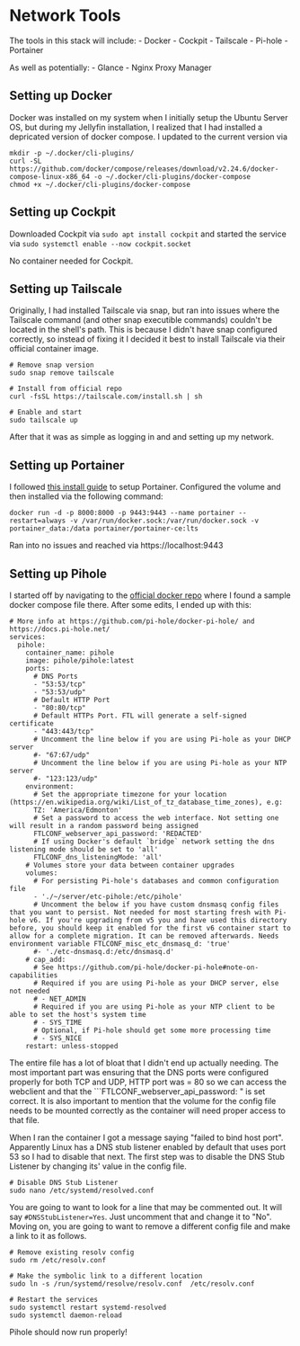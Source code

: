 # Network Tools

The tools in this stack will include:
    - Docker
    - Cockpit
    - Tailscale
    - Pi-hole
    - Portainer

As well as potentially:
    - Glance
    - Nginx Proxy Manager

## Setting up Docker

Docker was installed on my system when I initially setup the Ubuntu Server OS, but during my Jellyfin installation, I realized that I had installed a depricated version of docker compose. I updated to the current version via 

```
mkdir -p ~/.docker/cli-plugins/
curl -SL https://github.com/docker/compose/releases/download/v2.24.6/docker-compose-linux-x86_64 -o ~/.docker/cli-plugins/docker-compose
chmod +x ~/.docker/cli-plugins/docker-compose
```


## Setting up Cockpit

Downloaded Cockpit via ```sudo apt install cockpit``` and started the service via ```sudo systemctl enable --now cockpit.socket```

No container needed for Cockpit.

## Setting up Tailscale
Originally, I had installed Tailscale via snap, but ran into issues where the Tailscale command (and other snap executible commands) couldn't be located in the shell's path. This is because I didn't have snap configured correctly, so instead of fixing it I decided it best to install Tailscale via their official container image.

```
# Remove snap version
sudo snap remove tailscale

# Install from official repo
curl -fsSL https://tailscale.com/install.sh | sh

# Enable and start
sudo tailscale up
```

After that it was as simple as logging in and and setting up my network.

## Setting up Portainer
I followed [this install guide](https://docs.portainer.io/start/install-ce) to setup Portainer. Configured the volume and then installed via the following command: 

```docker run -d -p 8000:8000 -p 9443:9443 --name portainer --restart=always -v /var/run/docker.sock:/var/run/docker.sock -v portainer_data:/data portainer/portainer-ce:lts```

Ran into no issues and reached via https://localhost:9443

## Setting up Pihole

I started off by navigating to the [official docker repo](https://github.com/pi-hole/docker-pi-hole) where I found a sample docker compose file there. After some edits, I ended up with this:

```
# More info at https://github.com/pi-hole/docker-pi-hole/ and https://docs.pi-hole.net/
services:
  pihole:
    container_name: pihole
    image: pihole/pihole:latest
    ports:
      # DNS Ports
      - "53:53/tcp"
      - "53:53/udp"
      # Default HTTP Port
      - "80:80/tcp"
      # Default HTTPs Port. FTL will generate a self-signed certificate
      - "443:443/tcp"
      # Uncomment the line below if you are using Pi-hole as your DHCP server
      #- "67:67/udp"
      # Uncomment the line below if you are using Pi-hole as your NTP server
      #- "123:123/udp"
    environment:
      # Set the appropriate timezone for your location (https://en.wikipedia.org/wiki/List_of_tz_database_time_zones), e.g:
      TZ: 'America/Edmonton'
      # Set a password to access the web interface. Not setting one will result in a random password being assigned
      FTLCONF_webserver_api_password: 'REDACTED'
      # If using Docker's default `bridge` network setting the dns listening mode should be set to 'all'
      FTLCONF_dns_listeningMode: 'all'
    # Volumes store your data between container upgrades
    volumes:
      # For persisting Pi-hole's databases and common configuration file
      - './~/server/etc-pihole:/etc/pihole'
      # Uncomment the below if you have custom dnsmasq config files that you want to persist. Not needed for most starting fresh with Pi-hole v6. If you're upgrading from v5 you and have used this directory before, you should keep it enabled for the first v6 container start to allow for a complete migration. It can be removed afterwards. Needs environment variable FTLCONF_misc_etc_dnsmasq_d: 'true'
      #- './etc-dnsmasq.d:/etc/dnsmasq.d'
    # cap_add:
      # See https://github.com/pi-hole/docker-pi-hole#note-on-capabilities
      # Required if you are using Pi-hole as your DHCP server, else not needed
      # - NET_ADMIN
      # Required if you are using Pi-hole as your NTP client to be able to set the host's system time
      # - SYS_TIME
      # Optional, if Pi-hole should get some more processing time
      # - SYS_NICE
    restart: unless-stopped
```

The entire file has a lot of bloat that I didn't end up actually needing. The most important part was ensuring that the DNS ports were configured properly for both TCP and UDP, HTTP port was = 80 so we can access the webclient and that the ```FTLCONF_webserver_api_password: " is set correct. It is also important to mention that the volume for the config file needs to be mounted correctly as the container will need proper access to that file. 

When I ran the container I got a message saying "failed to bind host port". Apparently Linux has a DNS stub listener enabled by default that uses port 53 so I had to disable that next. The first step was to disable the DNS Stub Listener by changing its' value in the config file. 

```
# Disable DNS Stub Listener
sudo nano /etc/systemd/resolved.conf
```

You are going to want to look for a line that may be commented out. It will say ```#DNSStubListener=Yes```. Just uncomment that and change it to "No". Moving on, you are going to want to remove a different config file and make a link to it as follows.

```
# Remove existing resolv config
sudo rm /etc/resolv.conf

# Make the symbolic link to a different location
sudo ln -s /run/systemd/resolve/resolv.conf  /etc/resolv.conf

# Restart the services
sudo systemctl restart systemd-resolved
sudo systemctl daemon-reload
```

Pihole should now run properly!
